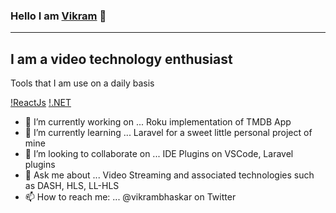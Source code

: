 ### Hello I am [Vikram](https://vbasky.com) 👋

-----------------------------------------------


## I am a video technology enthusiast

Tools that I am use on a daily basis

[!ReactJs](https://img.shields.io/badge/-ReactJs-61DAFB?logo=react&logoColor=white&style=flat)
[!.NET](https://img.shields.io/badge/-.NET-41DCFB?logo=react&logoColor=white&style=flat)

- 🔭 I’m currently working on ... Roku implementation of TMDB App
- 🌱 I’m currently learning ... Laravel for a sweet little personal project of mine
- 👯 I’m looking to collaborate on ... IDE Plugins on VSCode, Laravel plugins
- 💬 Ask me about ... Video Streaming and associated technologies such as DASH, HLS, LL-HLS
- 📫 How to reach me: ... @vikrambhaskar on Twitter
